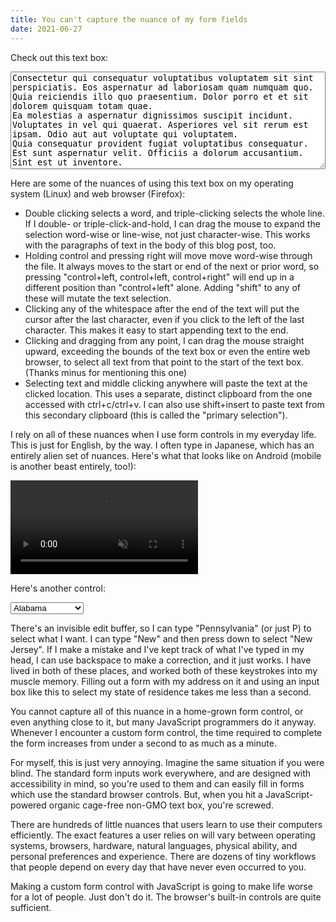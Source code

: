```yaml
---
title: You can't capture the nuance of my form fields
date: 2021-06-27
---
```


Check out this text box:

<style>
textarea {
  width: 100%;
}
</style>

<textarea rows="10" autocomplete="off" autocorrect="off" autocapitalize="off" spellcheck="false">Consectetur qui consequatur voluptatibus voluptatem sit sint perspiciatis. Eos aspernatur ad laboriosam quam numquam quo. Quia reiciendis illo quo praesentium. Dolor porro et et sit dolorem quisquam totam quae.
Ea molestias a aspernatur dignissimos suscipit incidunt. Voluptates in vel qui quaerat. Asperiores vel sit rerum est ipsam. Odio aut aut voluptate qui voluptatem.
Quia consequatur provident fugiat voluptatibus consequatur. Est sunt aspernatur velit. Officiis a dolorum accusantium. Sint est ut inventore.</textarea>

Here are some of the nuances of using this text box on my operating system
(Linux) and web browser (Firefox):

- Double clicking selects a word, and triple-clicking selects the whole line. If
  I double- or triple-click-and-hold, I can drag the mouse to expand the
  selection word-wise or line-wise, not just character-wise. This works with the
  paragraphs of text in the body of this blog post, too.
- Holding control and pressing right will move move word-wise through the file.
  It always moves to the start or end of the next or prior word, so pressing
  "control+left, control+left, control+right" will end up in a different
  position than "control+left" alone. Adding "shift" to any of these will mutate
  the text selection.
- Clicking any of the whitespace after the end of the text will put the cursor
  after the last character, even if you click to the left of the last character.
  This makes it easy to start appending text to the end.
- Clicking and dragging from any point, I can drag the mouse straight upward,
  exceeding the bounds of the text box or even the entire web browser, to select
  all text from that point to the start of the text box. (Thanks minus for
  mentioning this one)
- Selecting text and middle clicking anywhere will paste the text at the clicked
  location. This uses a separate, distinct clipboard from the one accessed with
  ctrl+c/ctrl+v. I can also use shift+insert to paste text from this secondary
  clipboard (this is called the "primary selection").

I rely on all of these nuances when I use form controls in my everyday life.
This is just for English, by the way. I often type in Japanese, which has an
entirely alien set of nuances. Here's what that looks like on Android (mobile is
another beast entirely, too!):

<video src="https://redacted.moe/f/2f2f6815.webm" muted autoplay loop controls>
  If you're seeing this, your browser doesn't support HTML5 video, or webm, idk.
</video>

Here's another control:

<select>
<option>Alabama</option>
<option>Alaska</option>
<option>Arizona</option>
<option>Arkansas</option>
<option>California</option>
<option>Colorado</option>
<option>Connecticut</option>
<option>Delaware</option>
<option>Florida</option>
<option>Georgia</option>
<option>Hawaii</option>
<option>Idaho</option>
<option>Illinois</option>
<option>Indiana</option>
<option>Iowa</option>
<option>Kansas</option>
<option>Kentucky</option>
<option>Louisiana</option>
<option>Maine</option>
<option>Maryland</option>
<option>Massachusetts</option>
<option>Michigan</option>
<option>Minnesota</option>
<option>Mississippi</option>
<option>Missouri</option>
<option>Montana</option>
<option>Nebraska</option>
<option>Nevada</option>
<option>New Hampshire</option>
<option>New Jersey</option>
<option>New Mexico</option>
<option>New York</option>
<option>North Carolina</option>
<option>North Dakota</option>
<option>Ohio</option>
<option>Oklahoma</option>
<option>Oregon</option>
<option>Pennsylvania</option>
<option>Rhode Island</option>
<option>South Carolina</option>
<option>South Dakota</option>
<option>Tennessee</option>
<option>Texas</option>
<option>Utah</option>
<option>Vermont</option>
<option>Virginia</option>
<option>Washington</option>
<option>West Virginia</option>
<option>Wisconsin</option>
<option>Wyoming</option>
</select>

There's an invisible edit buffer, so I can type "Pennsylvania" (or just P) to
select what I want. I can type "New" and then press down to select "New Jersey".
If I make a mistake and I've kept track of what I've typed in my head, I can use
backspace to make a correction, and it just works. I have lived in both of these
places, and worked both of these keystrokes into my muscle memory. Filling out a
form with my address on it and using an input box like this to select my state
of residence takes me less than a second.

You cannot capture all of this nuance in a home-grown form control, or even
anything close to it, but many JavaScript programmers do it anyway. Whenever I
encounter a custom form control, the time required to complete the form
increases from under a second to as much as a minute.

For myself, this is just very annoying. Imagine the same situation if you were
blind. The standard form inputs work everywhere, and are designed with
accessibility in mind, so you're used to them and can easily fill in forms which
use the standard browser controls. But, when you hit a JavaScript-powered
organic cage-free non-GMO text box, you're screwed.

There are hundreds of little nuances that users learn to use their computers
efficiently. The exact features a user relies on will vary between operating
systems, browsers, hardware, natural languages, physical ability, and personal
preferences and experience. There are dozens of tiny workflows that people
depend on every day that have never even occurred to you.

Making a custom form control with JavaScript is going to make life worse for a
lot of people. Just don't do it. The browser's built-in controls are quite
sufficient.

